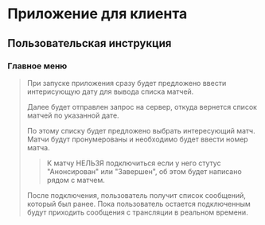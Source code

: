 # Приложение для клиента

## Пользовательская инструкция

### Главное меню

> При запуске приложения сразу будет предложено ввести интерисующую дату для вывода списка матчей.
>
> Далее будет отправлен запрос на сервер, откуда вернется список матчей по указанной дате.
>
> По этому списку будет предложено выбрать интересующий матч. Матчи будут пронумерованы и необходимо будет ввести
> номер матча.
>> К матчу НЕЛЬЗЯ подключиться если у него стутус "Анонсирован" или "Завершен", об этом будет написано рядом с матчем.
>
> После подключения, пользователь получит список сообщений, который был ранее.
> Пока пользователь остается подключенным будут приходить сообщения с трансляции в реальном времени.